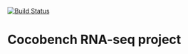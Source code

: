 [![Build Status](https://travis-ci.org/cocobench/rna-seq.svg?branch=master)](https://travis-ci.org/cocobench/rna-seq)

# Cocobench RNA-seq project
